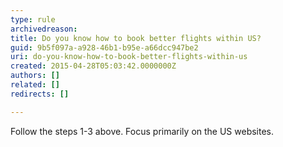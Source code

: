 ```yaml
---
type: rule
archivedreason: 
title: Do you know how to book better flights within US?
guid: 9b5f097a-a928-46b1-b95e-a66dcc947be2
uri: do-you-know-how-to-book-better-flights-within-us
created: 2015-04-28T05:03:42.0000000Z
authors: []
related: []
redirects: []

---
```



Follow the steps 1-3 above. Focus primarily on the US websites.<br>​<br>
<br><excerpt class='endintro'></excerpt><br>



